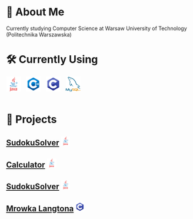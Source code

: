 # 🚀 About Me
Currently studying Computer Science at Warsaw University of Technology (Politechnika Warszawska)

# 🛠 Currently Using

<div>
    <img style="margin-right: 10px;" height="40" src="java.webp">
    <img style="margin-right: 10px;" height="40" src="cpp.png">
    <img style="margin-right: 10px;" height="40" src="c.png">
    <img height="40" src="mysql.png">
</div>
<br>

           
# 🚩 Projects
## [SudokuSolver](https://github.com/MrMozart3/SudokuSolver) <img src="java.webp" alt="java" height="25" width="25">

## [Calculator](https://github.com/MrMozart3/Calculator-java) <img src="java.webp" alt="java" height="25" width="25">

## [SudokuSolver](https://github.com/MrMozart3/MazeSolver) <img src="java.webp" alt="java" height="25" width="25">

## [Mrowka Langtona](https://github.com/MrMozart3/mrowka-langtona) <img src="c.png" alt="java" height="25" width="25">
